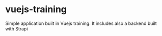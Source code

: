 # vuejs-training
Simple application built in Vuejs training. It includes also a backend built with Strapi
